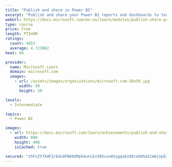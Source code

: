 ```yaml
---
title: "Publish and share in Power BI"
excerpt: "Publish and share your Power BI reports and dashboards to teammates in your organization or to everyone on the web."
webUrl: https://docs.microsoft.com/en-us/learn/modules/publish-share-power-bi/
type: course
price: Free
length: PT1H4M
ratings:
  count: 4853
  average: 4.723882
heat: 66

provider:
  name: Microsoft Learn
  domain: microsoft.com
  images:
    - url: /assets/images/organizations/microsoft.com-50x50.jpg
      width: 50
      height: 50

levels:
  - Intermediate

topics:
  - Power BI

images:
  - url: https://docs.microsoft.com/learn/achievements/publish-and-share-with-power-bi-desktop-social.png
    width: 800
    height: 400
    isCached: true

secured: "s5FvZY7X4FZ/EmL8FN6bOMphAunLEsX95cuvW2ygqxb2d8cob05dzCm6jnpE20ayULuT49vor6Ube5FLXwakPDovra6sajayo5A2KEDc/CvcgmWU2IGnRyjDclmLG+Znl2DoyTDkvZ9KZbl6gQM7QCWaIpBicsqbuF6ZFSW2eT2SxC8bspCzHxcuzN3HYD6Y7T5hd+eQI9TUG/wQrEM5H4BuYprAyfQ8XOnwzgtGzFAaH49T0kMk/QlNdPFlRff17aS8n1tpB73jJzPsimchLSbReh+JMwHuduQ9gPmWYX3wTKylYf4aSN6qWPYoKqMhB5Yh7X2dm7bs6+36qfWannT3NoUKdqgkqQVoWoT2np4msA0iBZqvmYE81EV0bNTP/pvoIRi9JOKWm8MVKRWe4R/YQHRzeizr6dOpyL8mZ6Q=;vY5xuVpf8empWuSh21/V1g=="
---
```


